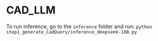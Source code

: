 # CAD_LLM

To run inference, go to the `inference` folder and run:
`python step1_generate_CadQuery/inference_deepseek-16B.py`
